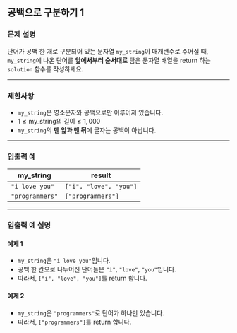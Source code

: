 ## 공백으로 구분하기 1

### 문제 설명
단어가 공백 한 개로 구분되어 있는 문자열 `my_string`이 매개변수로 주어질 때, `my_string`에 나온 단어를 **앞에서부터 순서대로** 담은 문자열 배열을 return 하는 `solution` 함수를 작성하세요.

---

### 제한사항
- `my_string`은 영소문자와 공백으로만 이루어져 있습니다.
- $1 \leq \text{my_string의 길이} \leq 1,000$
- `my_string`의 **맨 앞과 맨 뒤**에 글자는 공백이 아닙니다.

---

### 입출력 예

| my_string       | result                 |
|-----------------|------------------------|
| `"i love you"`  | `["i", "love", "you"]` |
| `"programmers"` | `["programmers"]`      |

---

### 입출력 예 설명

#### 예제 1
- `my_string`은 `"i love you"`입니다.
- 공백 한 칸으로 나누어진 단어들은 `"i"`, `"love"`, `"you"`입니다.
- 따라서, `["i", "love", "you"]`를 return 합니다.

#### 예제 2
- `my_string`은 `"programmers"`로 단어가 하나만 있습니다.
- 따라서, `["programmers"]`를 return 합니다.
